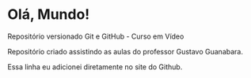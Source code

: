 # Olá, Mundo!
 Repositório versionado Git e GitHub - Curso em Vídeo

 Repositório criado assistindo as aulas do  professor Gustavo Guanabara.

Essa linha eu adicionei diretamente no site do Github.
